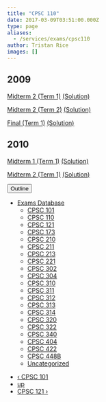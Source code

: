 ```yaml
---
title: "CPSC 110"
date: 2017-03-09T03:51:00.000Z
type: page
aliases:
  - /services/exams/cpsc110
author: Tristan Rice
images: []
---
```


<div class="field field-name-body field-type-text-with-summary field-label-hidden"><div class="field-items"><div class="field-item even"><h2>2009</h2>

<p><a href="/files/exams/2009/cs110-2009-t1-midterm2.pdf">Midterm 2 (Term 1)</a> <a href="/files/exams/2009/cs110-2009-t1-midterm2-solution.pdf">(Solution)</a></p>

<p><a href="/files/exams/2009/cs110-2009-t2-midterm2.pdf">Midterm 2 (Term 2)</a> <a href="/files/exams/2009/cs110-2009-t2-midterm2-solution.pdf">(Solution)</a></p>

<p><a href="/files/exams/2009/cs110-2009-t1-final.pdf">Final (Term 1)</a> <a href="/files/exams/2009/cs110-2009-t1-final.pdf">(Solution)</a></p>

<h2>2010</h2>

<p><a href="/files/exams/2010/cs110-2010-t1-midterm1.pdf">Midterm 1 (Term 1)</a> <a href="/files/exams/2010/cs110-2010-t1-midterm1.pdf">(Solution)</a></p>

<p><a href="/files/exams/2010/cs110-2010-t1-midterm2.pdf">Midterm 2 (Term 1)</a> <a href="/files/exams/2010/cs110-2010-t1-midterm2-solution.pdf">(Solution)</a></p>
</div></div></div>  <div id="book-navigation-1440" class="book-navigation">
    <div class="book-toc btn-group pull-right">  <button type="button" class="btn btn-link dropdown-toggle" data-toggle="dropdown"><span class="icon glyphicon glyphicon-list" aria-hidden="true"></span> Outline <span class="caret"></span></button><ul class="dropdown-menu" role="menu"><li class="first last expanded" role="presentation"><a href="/services/exams">Exams Database</a><ul class="dropdown-menu" role="menu"><li class="first leaf" role="presentation"><a href="/services/exams/cpsc101">CPSC 101</a></li>
<li class="leaf active" role="presentation"><a href="/services/exams/cpsc110" class="active">CPSC 110</a></li>
<li class="leaf" role="presentation"><a href="/services/exams/cpsc121">CPSC 121</a></li>
<li class="leaf" role="presentation"><a href="/services/exams/cpsc173">CPSC 173</a></li>
<li class="leaf" role="presentation"><a href="/services/exams/cpsc210">CPSC 210</a></li>
<li class="leaf" role="presentation"><a href="/services/exams/cpsc211">CPSC 211</a></li>
<li class="leaf" role="presentation"><a href="/services/exams/cpsc213">CPSC 213</a></li>
<li class="leaf" role="presentation"><a href="/services/exams/cpsc221">CPSC 221</a></li>
<li class="leaf" role="presentation"><a href="/services/exams/cpsc302">CPSC 302</a></li>
<li class="leaf" role="presentation"><a href="/services/exams/cpsc304">CPSC 304</a></li>
<li class="leaf" role="presentation"><a href="/services/exams/cpsc310">CPSC 310</a></li>
<li class="leaf" role="presentation"><a href="/services/exams/cpsc311">CPSC 311 </a></li>
<li class="leaf" role="presentation"><a href="/services/exams/cpsc312">CPSC 312</a></li>
<li class="leaf" role="presentation"><a href="/services/exams/cpsc313">CPSC 313</a></li>
<li class="leaf" role="presentation"><a href="/services/exams/cpsc314">CPSC 314</a></li>
<li class="leaf" role="presentation"><a href="/services/exams/cpsc320">CPSC 320</a></li>
<li class="leaf" role="presentation"><a href="/services/exams/cpsc322">CPSC 322</a></li>
<li class="leaf" role="presentation"><a href="/services/exams/cpsc340">CPSC 340</a></li>
<li class="leaf" role="presentation"><a href="/services/exams/cpsc404">CPSC 404</a></li>
<li class="leaf" role="presentation"><a href="/services/exams/cpsc422">CPSC 422</a></li>
<li class="leaf" role="presentation"><a href="/services/exams/cpsc448B">CPSC 448B</a></li>
<li class="last leaf" role="presentation"><a href="/node/1455">Uncategorized</a></li>
</ul></li>
</ul></div>
        <ul class="pager clearfix">
              <li class="previous"><a href="/services/exams/cpsc101" class="page-previous" title="Go to previous page">&#x2039; CPSC 101</a></li>
                    <li><a href="/services/exams" class="page-up" title="Go to parent page">up</a></li>
                    <li class="next"><a href="/services/exams/cpsc121" class="page-next" title="Go to next page">CPSC 121 &#x203A;</a></li>
          </ul>

  </div>
    <footer>
          </footer>
